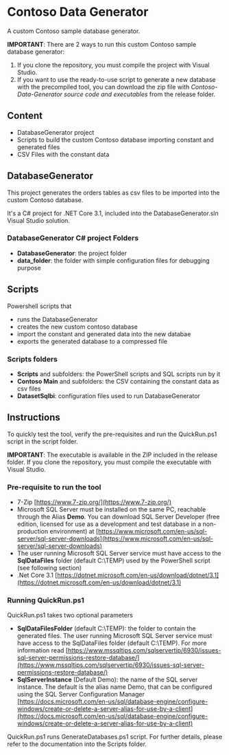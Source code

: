 # Contoso Data Generator

A custom Contoso sample database generator.

**IMPORTANT**: There are 2 ways to run this custom Contoso sample database generator: 
1. If you clone the repository, you must compile the project with Visual Studio. 
2. If you want to use the ready-to-use script to generate a new database with the precompiled tool, you can download the zip file with *Contoso-Data-Generator source code and executables* from the release folder.

## Content

- DatabaseGenerator project
- Scripts to build the custom Contoso database importing constant and generated files
- CSV Files with the constant data 

## DatabaseGenerator

This project generates the orders tables as csv files to be imported into the custom Contoso database.

It's a C# project for .NET Core 3.1, included into the DatabaseGenerator.sln Visual Studio solution.

### DatabaseGenerator C# project Folders

- **DatabaseGenerator**: the project folder
- **data_folder**: the folder with simple configuration files for debugging purpose

## Scripts

Powershell scripts that  

- runs the DatabaseGenerator
- creates the new custom contoso database
- import the constant and generated data into the new databae
- exports the generated database to a compressed file

### Scripts folders

- **Scripts** and subfolders: the PowerShell scripts and SQL scripts run by it
- **Contoso Main** and subfolders: the CSV containing the constant data as csv files 
- **DatasetSqlbi**: configuration files used to run DatabaseGenerator

## Instructions

To quickly test the tool, verify the pre-requisites and run the QuickRun.ps1 script in the script folder.

**IMPORTANT**: The executable is available in the ZIP included in the release folder. If you clone the repository, you must compile the executable with Visual Studio.

### Pre-requisite to run the tool

- 7-Zip [https://www.7-zip.org/](https://www.7-zip.org/)
- Microsoft SQL Server must be installed on the same PC, reachable through the Alias **Demo**. You can download SQL Server Developer (free edition, licensed for use as a development and test database in a non-production environment) at [https://www.microsoft.com/en-us/sql-server/sql-server-downloads](https://www.microsoft.com/en-us/sql-server/sql-server-downloads)
- The user running Microsoft SQL Server service must have access to the **SqlDataFiles** folder (default C:\TEMP) used by the PowerShell script (see following section)
- .Net Core 3.1 [https://dotnet.microsoft.com/en-us/download/dotnet/3.1](https://dotnet.microsoft.com/en-us/download/dotnet/3.1)

### Running QuickRun.ps1

QuickRun.ps1 takes two optional parameters

 - **SqlDataFilesFolder** (default C:\TEMP): the folder to contain the generated files. The user running Microsoft SQL Server service must have access to the SqlDataFiles folder (default C:\TEMP). For more information read [https://www.mssqltips.com/sqlservertip/6930/issues-sql-server-permissions-restore-database/](https://www.mssqltips.com/sqlservertip/6930/issues-sql-server-permissions-restore-database/)
 - **SqlServerInstance** (Default Demo): the name of the SQL server instance. The default is the alias name Demo, that can be configured using the SQL Server Configuration Manager [https://docs.microsoft.com/en-us/sql/database-engine/configure-windows/create-or-delete-a-server-alias-for-use-by-a-client](https://docs.microsoft.com/en-us/sql/database-engine/configure-windows/create-or-delete-a-server-alias-for-use-by-a-client)

QuickRun.ps1 runs GenerateDatabases.ps1 script. For further details, please refer to the documentation into the Scripts folder.
